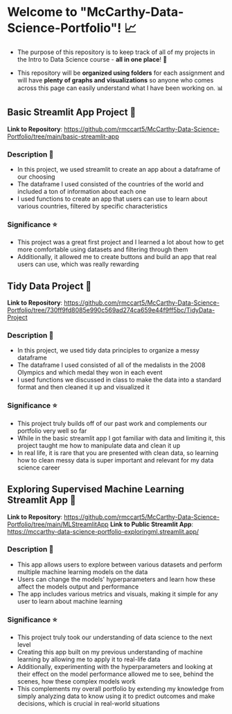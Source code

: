 # Welcome to "McCarthy-Data-Science-Portfolio"! 📈
 + The purpose of this repository is to keep track of all of my projects in the Intro to Data Science course - **all in one place**! 📂
 
 + This repository will be **organized using folders** for each assignment and will have **plenty of graphs and visualizations** so anyone who comes across this page can easily understand what I have been working on. 📊

## Basic Streamlit App Project 🐍
**Link to Repository**: https://github.com/rmccart5/McCarthy-Data-Science-Portfolio/tree/main/basic-streamlit-app
### Description 📝
* In this project, we used streamlit to create an app about a dataframe of our choosing
* The dataframe I used consisted of the countries of the world and included a ton of information about each one
* I used functions to create an app that users can use to learn about various countries, filtered by specific characteristics
### Significance ⭐
* This project was a great first project and I learned a lot about how to get more comfortable using datasets and filtering through them
* Additionally, it allowed me to create buttons and build an app that real users can use, which was really rewarding

## Tidy Data Project 🧮
**Link to Repository**: https://github.com/rmccart5/McCarthy-Data-Science-Portfolio/tree/730ff9fd8085e990c569ad274ca659e44f9ff5bc/TidyData-Project
### Description 📝
* In this project, we used tidy data principles to organize a messy dataframe
* The dataframe I used consisted of all of the medalists in the 2008 Olympics and which medal they won in each event
* I used functions we discussed in class to make the data into a standard format and then cleaned it up and visualized it
### Significance ⭐
* This project truly builds off of our past work and complements our portfolio very well so far
* While in the basic streamlit app I got familiar with data and limiting it, this project taught me how to manipulate data and clean it up
* In real life, it is rare that you are presented with clean data, so learning how to clean messy data is super important and relevant for my data science career

## Exploring Supervised Machine Learning Streamlit App 🧮
**Link to Repository**: https://github.com/rmccart5/McCarthy-Data-Science-Portfolio/tree/main/MLStreamlitApp
**Link to Public Streamlit App**: https://mccarthy-data-science-portfolio-exploringml.streamlit.app/
### Description 📝
* This app allows users to explore between various datasets and perform multiple machine learning models on the data
* Users can change the models' hyperparameters and learn how these affect the models output and performance
* The app includes various metrics and visuals, making it simple for any user to learn about machine learning
### Significance ⭐
* This project truly took our understanding of data science to the next level
* Creating this app built on my previous understanding of machine learning by allowing me to apply it to real-life data
* Additionally, experimenting with the hyperparameters and looking at their effect on the model performance allowed me to see, behind the scenes, how these complex models work
* This complements my overall portfolio by extending my knowledge from simply analyzing data to know using it to predict outcomes and make decisions, which is crucial in real-world situations


